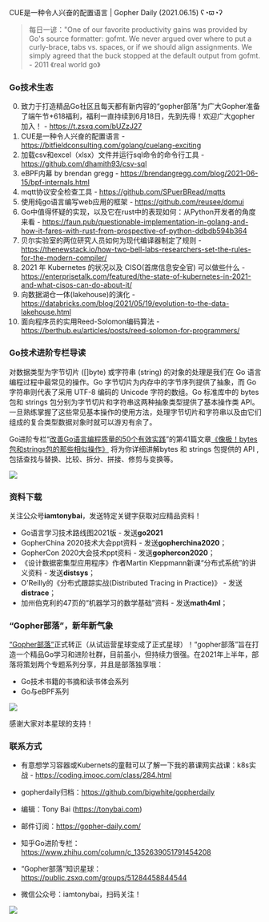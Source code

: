 CUE是一种令人兴奋的配置语言 | Gopher Daily (2021.06.15) ʕ◔ϖ◔ʔ

>每日一谚："One of our favorite productivity gains was provided by Go's source formatter: gofmt. We never argued over where to put a curly-brace, tabs vs. spaces, or if we should align assignments. We simply agreed that the buck stopped at the default output from gofmt. - 2011 《real world go》

### Go技术生态

0. 致力于打造精品Go社区且每天都有新内容的“gopher部落”为广大Gopher准备了端午节+618福利，福利一直持续到6月18日，先到先得！欢迎广大gopher加入！ - https://t.zsxq.com/bUZzJ27
1. CUE是一种令人兴奋的配置语言 - https://bitfieldconsulting.com/golang/cuelang-exciting 
2. 加载csv和excel（xlsx）文件并运行sql命令的命令行工具 - https://github.com/dhamith93/csv-sql
3. eBPF内幕 by brendan gregg - https://brendangregg.com/blog/2021-06-15/bpf-internals.html
4. mqtt协议安全检查工具 - https://github.com/SPuerBRead/mqtts
5. 使用纯go语言编写web应用的框架 - https://github.com/reusee/domui
6. Go中值得怀疑的实现，以及它在rust中的表现如何：从Python开发者的角度来看 - https://faun.pub/questionable-implementation-in-golang-and-how-it-fares-with-rust-from-prospective-of-python-ddbdb594b364
7. 贝尔实验室的两位研究人员如何为现代编译器制定了规则 - https://thenewstack.io/how-two-bell-labs-researchers-set-the-rules-for-the-modern-compiler/
8. 2021 年 Kubernetes 的状况以及 CISO(首席信息安全官) 可以做些什么 - https://enterprisetalk.com/featured/the-state-of-kubernetes-in-2021-and-what-cisos-can-do-about-it/
9. 向数据湖仓一体(lakehouse)的演化 - https://databricks.com/blog/2021/05/19/evolution-to-the-data-lakehouse.html
10. 面向程序员的实用Reed-Solomon编码算法 - https://berthub.eu/articles/posts/reed-solomon-for-programmers/


### Go技术进阶专栏导读

对数据类型为字节切片 ([]byte) 或字符串 (string) 的对象的处理是我们在 Go 语言编程过程中最常见的操作。Go 字节切片为内存中的字节序列提供了抽象，而 Go 字符串则代表了采用 UTF-8 编码的 Unicode 字符的数组。Go 标准库中的 bytes 包和 strings 包分别为字节切片和字符串这两种抽象类型提供了基本操作类 API。一旦熟练掌握了这些常见基本操作的使用方法，处理字节切片和字符串以及由它们组成的复合类型数据对象时就可以游刃有余了。

Go进阶专栏“[改善Go语⾔编程质量的50个有效实践](https://mp.weixin.qq.com/s/RThCEQOdytQxwrMP7XRTRw)”的第41篇文章[《像极！bytes包和strings包的那些相似操作》](https://www.imooc.com/read/87/article/2471) 将为你详细讲解bytes 和 strings 包提供的 API ,包括查找与替换、比较、拆分、拼接、修剪与变换等。

![](http://image.tonybai.com/img/202011/go-column-pgo-with-qr-and-text.png)


### 资料下载

关注公众号**iamtonybai**，发送特定关键字获取对应精品资料！

* Go语言学习技术路线图2021版 - 发送**go2021**
* GopherChina 2020技术大会ppt资料 - 发送**gopherchina2020**；
* GopherCon 2020大会技术ppt资料 - 发送**gophercon2020**；
* 《设计数据密集型应用程序》作者Martin Kleppmann新课“分布式系统”的讲义资料 - 发送**distsys**；
* O'Reilly的《分布式跟踪实战(Distributed Tracing in Practice)》 - 发送**distrace**；
* 加州伯克利的47页的“机器学习的数学基础”资料 - 发送**math4ml**；

### “Gopher部落”，新年新气象

[“Gopher部落”](https://mp.weixin.qq.com/s/jUqAL7hf2GmMun64BJufEA)正式转正（从试运营星球变成了正式星球）！“gopher部落”旨在打造一个精品Go学习和进阶社群，目前虽小，但持续力很强。在2021年上半年，部落将策划两个专题系列分享，并且是部落独享哦：

* Go技术书籍的书摘和读书体会系列
* Go与eBPF系列

![](http://image.tonybai.com/img/202103/gopher-tribe-zsxq-card.png)

感谢大家对本星球的支持！

### 联系方式

* 有意想学习容器或Kubernets的童鞋可以了解一下我的慕课网实战课：k8s实战 - https://coding.imooc.com/class/284.html
* gopherdaily归档：https://github.com/bigwhite/gopherdaily

* 编辑：Tony Bai (https://tonybai.com)
* 邮件订阅：https://gopher-daily.com/
* 知乎Go进阶专栏：https://www.zhihu.com/column/c_1352639051791454208
* “Gopher部落”知识星球：https://public.zsxq.com/groups/51284458844544
* 微信公众号：iamtonybai，扫码关注！

![](http://image.tonybai.com/img/202011/qrcode_for_iamtonybai.jpg)

